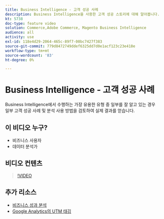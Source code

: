 ```yaml
---
title: Business Intelligence - 고객 성공 사례
description: Business Intelligence을 사용한 고객 성공 스토리에 대해 알아봅니다.
kt: 5738
doc-type: feature video
solution: Commerce,Adobe Commerce, Magento Business Intelligence
audience: all
activity: use
exl-id: 118e4d29-2064-465c-89f7-00bc7427f383
source-git-commit: 779d8472749ddef6325dd7d0e1acf123c23e418e
workflow-type: tm+mt
source-wordcount: '83'
ht-degree: 0%

---
```


# Business Intelligence - 고객 성공 사례

Business Intelligence에서 수행하는 가장 유용한 유형 중 일부를 잘 알고 있는 경우 일부 고객 성공 사례 및 분석 사용 방법을 검토하여 실제 결과를 얻습니다.

## 이 비디오 누구?

- 비즈니스 사용자
- 데이터 분석가

## 비디오 컨텐츠

>[!VIDEO](https://video.tv.adobe.com/v/35992?quality=12&learn=on)

## 추가 리소스

- [비즈니스 성과 분석](https://docs.magento.com/mbi/data-analyst/analysis/bus-perf-analysis.html)
- [Google Analytics의 UTM 태깅](https://docs.magento.com/mbi/best-practices/utm-tagging-google.html)
